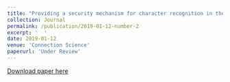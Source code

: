 ```yaml
---
title: "Providing a security mechanism for character recognition in the Internet of things based on cryptography"
collection: Journal
permalink: /publication/2019-01-12-number-2
excerpt: '  '
date: 2019-01-12
venue: 'Connection Science'
paperurl: 'Under Review'
---
```


[Download paper here](#)

